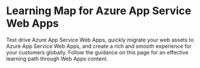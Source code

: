 <properties 
	pageTitle="Learning Map for Azure App Service Web Apps" 
	description="Get a visual map through all the resources you need to go from 0 to 60 on Azure App Service Web Apps." 
	services="app-service\web" 
	documentationCenter="" 
	authors="cephalin" 
	manager="wpickett" 
	editor=""/>

<tags 
	ms.service="app-service-web" 
	ms.devlang="na" 
	ms.topic="article" 
	ms.tgt_pltfrm="na" 
	ms.workload="web" 
	ms.date="04/08/2015" 
	ms.author="cephalin"/>


# Learning Map for Azure App Service Web Apps
Test drive Azure App Service Web Apps, quickly migrate your web assets to Azure App Service Web Apps, and create a rich and smooth experience for your customers globally. Follow the guidance on this page for an effective learning path through Web Apps content. 

<object type="image/svg+xml" data="http://sidneyhcontent.blob.core.windows.net/documentation/websites-learning-map.svg" width="100%" height="100%">
</object>
 